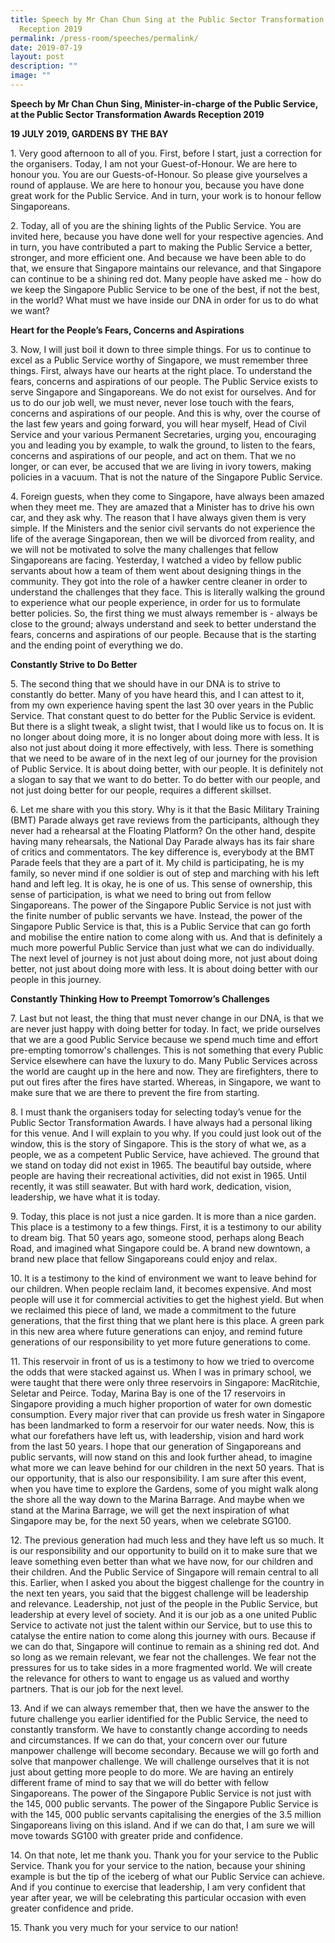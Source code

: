 ```yaml
---
title: Speech by Mr Chan Chun Sing at the Public Sector Transformation Awards
  Reception 2019
permalink: /press-room/speeches/permalink/
date: 2019-07-19
layout: post
description: ""
image: ""
---
```

**Speech by Mr Chan Chun Sing, Minister-in-charge of the Public Service, at the Public Sector Transformation Awards Reception 2019**

**19 JULY 2019, GARDENS BY THE BAY**

1\. Very good afternoon to all of you. First, before I start, just a correction for the organisers. Today, I am not your Guest-of-Honour. We are here to honour you. You are our Guests-of-Honour. So please give yourselves a round of applause. We are here to honour you, because you have done great work for the Public Service. And in turn, your work is to honour fellow Singaporeans.

2\. Today, all of you are the shining lights of the Public Service. You are invited here, because you have done well for your respective agencies. And in turn, you have contributed a part to making the Public Service a better, stronger, and more efficient one. And because we have been able to do that, we ensure that Singapore maintains our relevance, and that Singapore can continue to be a shining red dot. Many people have asked me - how do we keep the Singapore Public Service to be one of the best, if not the best, in the world? What must we have inside our DNA in order for us to do what we want?  
  
**Heart for the People’s Fears, Concerns and Aspirations**

3\. Now, I will just boil it down to three simple things. For us to continue to excel as a Public Service worthy of Singapore, we must remember three things. First, always have our hearts at the right place. To understand the fears, concerns and aspirations of our people. The Public Service exists to serve Singapore and Singaporeans. We do not exist for ourselves. And for us to do our job well, we must never, never lose touch with the fears, concerns and aspirations of our people. And this is why, over the course of the last few years and going forward, you will hear myself, Head of Civil Service and your various Permanent Secretaries, urging you, encouraging you and leading you by example, to walk the ground, to listen to the fears, concerns and aspirations of our people, and act on them. That we no longer, or can ever, be accused that we are living in ivory towers, making policies in a vacuum. That is not the nature of the Singapore Public Service.   
  
4\. Foreign guests, when they come to Singapore, have always been amazed when they meet me. They are amazed that a Minister has to drive his own car, and they ask why. The reason that I have always given them is very simple. If the Ministers and the senior civil servants do not experience the life of the average Singaporean, then we will be divorced from reality, and we will not be motivated to solve the many challenges that fellow Singaporeans are facing. Yesterday, I watched a video by fellow public servants about how a team of them went about designing things in the community. They got into the role of a hawker centre cleaner in order to understand the challenges that they face. This is literally walking the ground to experience what our people experience, in order for us to formulate better policies. So, the first thing we must always remember is - always be close to the ground; always understand and seek to better understand the fears, concerns and aspirations of our people. Because that is the starting and the ending point of everything we do.  
  
**Constantly Strive to Do Better**   
  
5\. The second thing that we should have in our DNA is to strive to constantly do better. Many of you have heard this, and I can attest to it, from my own experience having spent the last 30 over years in the Public Service. That constant quest to do better for the Public Service is evident. But there is a slight tweak, a slight twist, that I would like us to focus on. It is no longer about doing more, it is no longer about doing more with less. It is also not just about doing it more effectively, with less. There is something that we need to be aware of in the next leg of our journey for the provision of Public Service. It is about doing better, with our people. It is definitely not a slogan to say that we want to do better. To do better with our people, and not just doing better for our people, requires a different skillset.   
  
6\. Let me share with you this story. Why is it that the Basic Military Training (BMT) Parade always get rave reviews from the participants, although they never had a rehearsal at the Floating Platform? On the other hand, despite having many rehearsals, the National Day Parade always has its fair share of critics and commentators. The key difference is, everybody at the BMT Parade feels that they are a part of it. My child is participating, he is my family, so never mind if one soldier is out of step and marching with his left hand and left leg. It is okay, he is one of us. This sense of ownership, this sense of participation, is what we need to bring out from fellow Singaporeans. The power of the Singapore Public Service is not just with the finite number of public servants we have. Instead, the power of the Singapore Public Service is that, this is a Public Service that can go forth and mobilise the entire nation to come along with us. And that is definitely a much more powerful Public Service than just what we can do individually. The next level of journey is not just about doing more, not just about doing better, not just about doing more with less. It is about doing better with our people in this journey.  
  
**Constantly Thinking How to Preempt Tomorrow’s Challenges**   
  
7\. Last but not least, the thing that must never change in our DNA, is that we are never just happy with doing better for today. In fact, we pride ourselves that we are a good Public Service because we spend much time and effort pre-empting tomorrow's challenges. This is not something that every Public Service elsewhere can have the luxury to do. Many Public Services across the world are caught up in the here and now. They are firefighters, there to put out fires after the fires have started. Whereas, in Singapore, we want to make sure that we are there to prevent the fire from starting.  
  
8\. I must thank the organisers today for selecting today’s venue for the Public Sector Transformation Awards. I have always had a personal liking for this venue. And I will explain to you why. If you could just look out of the window, this is the story of Singapore. This is the story of what we, as a people, we as a competent Public Service, have achieved. The ground that we stand on today did not exist in 1965. The beautiful bay outside, where people are having their recreational activities, did not exist in 1965. Until recently, it was still seawater. But with hard work, dedication, vision, leadership, we have what it is today.   
  
9\. Today, this place is not just a nice garden. It is more than a nice garden. This place is a testimony to a few things. First, it is a testimony to our ability to dream big. That 50 years ago, someone stood, perhaps along Beach Road, and imagined what Singapore could be. A brand new downtown, a brand new place that fellow Singaporeans could enjoy and relax.   
  
10\. It is a testimony to the kind of environment we want to leave behind for our children. When people reclaim land, it becomes expensive. And most people will use it for commercial activities to get the highest yield. But when we reclaimed this piece of land, we made a commitment to the future generations, that the first thing that we plant here is this place. A green park in this new area where future generations can enjoy, and remind future generations of our responsibility to yet more future generations to come.   
  
11\. This reservoir in front of us is a testimony to how we tried to overcome the odds that were stacked against us. When I was in primary school, we were taught that there were only three reservoirs in Singapore: MacRitchie, Seletar and Peirce. Today, Marina Bay is one of the 17 reservoirs in Singapore providing a much higher proportion of water for own domestic consumption. Every major river that can provide us fresh water in Singapore has been landmarked to form a reservoir for our water needs. Now, this is what our forefathers have left us, with leadership, vision and hard work from the last 50 years. I hope that our generation of Singaporeans and public servants, will now stand on this and look further ahead, to imagine what more we can leave behind for our children in the next 50 years. That is our opportunity, that is also our responsibility. I am sure after this event, when you have time to explore the Gardens, some of you might walk along the shore all the way down to the Marina Barrage. And maybe when we stand at the Marina Barrage, we will get the next inspiration of what Singapore may be, for the next 50 years, when we celebrate SG100.   
  
12\. The previous generation had much less and they have left us so much. It is our responsibility and our opportunity to build on it to make sure that we leave something even better than what we have now, for our children and their children. And the Public Service of Singapore will remain central to all this. Earlier, when I asked you about the biggest challenge for the country in the next ten years, you said that the biggest challenge will be leadership and relevance. Leadership, not just of the people in the Public Service, but leadership at every level of society. And it is our job as a one united Public Service to activate not just the talent within our Service, but to use this to catalyse the entire nation to come along this journey with ours. Because if we can do that, Singapore will continue to remain as a shining red dot. And so long as we remain relevant, we fear not the challenges. We fear not the pressures for us to take sides in a more fragmented world. We will create the relevance for others to want to engage us as valued and worthy partners. That is our job for the next level.   
  
13\. And if we can always remember that, then we have the answer to the future challenge you earlier identified for the Public Service, the need to constantly transform. We have to constantly change according to needs and circumstances. If we can do that, your concern over our future manpower challenge will become secondary. Because we will go forth and solve that manpower challenge. We will challenge ourselves that it is not just about getting more people to do more. We are having an entirely different frame of mind to say that we will do better with fellow Singaporeans. The power of the Singapore Public Service is not just with the 145, 000 public servants. The power of the Singapore Public Service is with the 145, 000 public servants capitalising the energies of the 3.5 million Singaporeans living on this island. And if we can do that, I am sure we will move towards SG100 with greater pride and confidence.  
  
14\. On that note, let me thank you. Thank you for your service to the Public Service. Thank you for your service to the nation, because your shining example is but the tip of the iceberg of what our Public Service can achieve. And if you continue to exercise that leadership, I am very confident that year after year, we will be celebrating this particular occasion with even greater confidence and pride.   
  
15\. Thank you very much for your service to our nation!